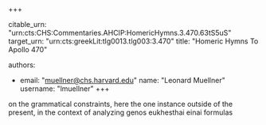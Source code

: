 +++


citable_urn: "urn:cts:CHS:Commentaries.AHCIP:HomericHymns.3.470.63tS5uS"
target_urn: "urn:cts:greekLit:tlg0013.tlg003:3.470"
title: "Homeric Hymns To Apollo 470"

authors:
- email: "muellner@chs.harvard.edu"
  name: "Leonard Muellner"
  username: "lmuellner"
+++

<p>on the grammatical constraints, here the one instance outside of the present, in the context of analyzing genos eukhesthai einai formulas</p>